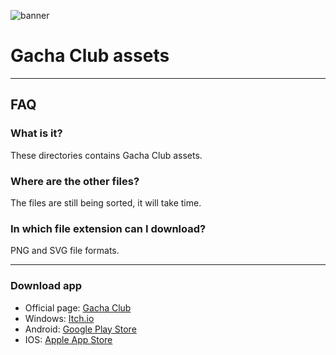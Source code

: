 ![banner](https://i.ytimg.com/vi/fjLTafr8VvQ/maxresdefault.jpg)
# Gacha Club assets
---
## FAQ

### What is it?
These directories contains Gacha Club assets.

### Where are the other files?
The files are still being sorted, it will take time.

### In which file extension can I download?
PNG and SVG file formats.

---
### Download app
- Official page: [Gacha Club](https://gacha.club/)
- Windows: [Itch.io](https://lunime.itch.io/gacha-club)
- Android: [Google Play Store](https://play.google.com/store/apps/details?id=air.com.lunime.gachaclub)
- IOS: [Apple App Store](https://apps.apple.com/us/app/gacha-club/id1527025761)

